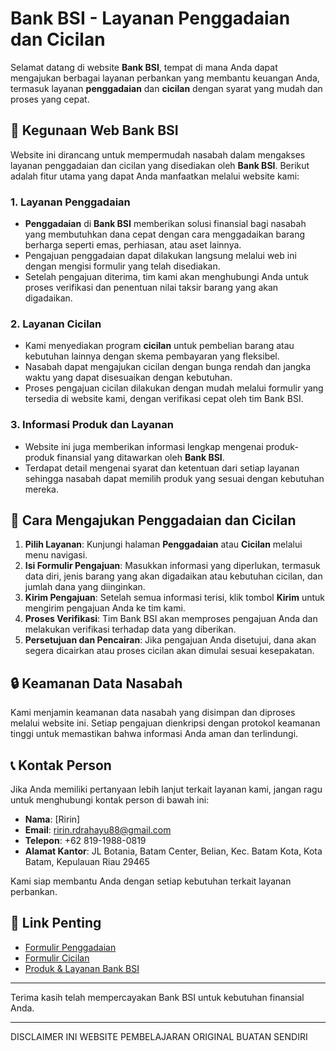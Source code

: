 # **Bank BSI - Layanan Penggadaian dan Cicilan**

Selamat datang di website **Bank BSI**, tempat di mana Anda dapat mengajukan berbagai layanan perbankan yang membantu keuangan Anda, termasuk layanan **penggadaian** dan **cicilan** dengan syarat yang mudah dan proses yang cepat.

## 🏦 **Kegunaan Web Bank BSI**

Website ini dirancang untuk mempermudah nasabah dalam mengakses layanan penggadaian dan cicilan yang disediakan oleh **Bank BSI**. Berikut adalah fitur utama yang dapat Anda manfaatkan melalui website kami:

### 1. **Layanan Penggadaian**
   - **Penggadaian** di **Bank BSI** memberikan solusi finansial bagi nasabah yang membutuhkan dana cepat dengan cara menggadaikan barang berharga seperti emas, perhiasan, atau aset lainnya.
   - Pengajuan penggadaian dapat dilakukan langsung melalui web ini dengan mengisi formulir yang telah disediakan.
   - Setelah pengajuan diterima, tim kami akan menghubungi Anda untuk proses verifikasi dan penentuan nilai taksir barang yang akan digadaikan.

### 2. **Layanan Cicilan**
   - Kami menyediakan program **cicilan** untuk pembelian barang atau kebutuhan lainnya dengan skema pembayaran yang fleksibel.
   - Nasabah dapat mengajukan cicilan dengan bunga rendah dan jangka waktu yang dapat disesuaikan dengan kebutuhan.
   - Proses pengajuan cicilan dilakukan dengan mudah melalui formulir yang tersedia di website kami, dengan verifikasi cepat oleh tim Bank BSI.

### 3. **Informasi Produk dan Layanan**
   - Website ini juga memberikan informasi lengkap mengenai produk-produk finansial yang ditawarkan oleh **Bank BSI**.
   - Terdapat detail mengenai syarat dan ketentuan dari setiap layanan sehingga nasabah dapat memilih produk yang sesuai dengan kebutuhan mereka.

## 📄 **Cara Mengajukan Penggadaian dan Cicilan**

1. **Pilih Layanan**: Kunjungi halaman **Penggadaian** atau **Cicilan** melalui menu navigasi.
2. **Isi Formulir Pengajuan**: Masukkan informasi yang diperlukan, termasuk data diri, jenis barang yang akan digadaikan atau kebutuhan cicilan, dan jumlah dana yang diinginkan.
3. **Kirim Pengajuan**: Setelah semua informasi terisi, klik tombol **Kirim** untuk mengirim pengajuan Anda ke tim kami.
4. **Proses Verifikasi**: Tim Bank BSI akan memproses pengajuan Anda dan melakukan verifikasi terhadap data yang diberikan.
5. **Persetujuan dan Pencairan**: Jika pengajuan Anda disetujui, dana akan segera dicairkan atau proses cicilan akan dimulai sesuai kesepakatan.

## 🔒 **Keamanan Data Nasabah**
Kami menjamin keamanan data nasabah yang disimpan dan diproses melalui website ini. Setiap pengajuan dienkripsi dengan protokol keamanan tinggi untuk memastikan bahwa informasi Anda aman dan terlindungi.

## 📞 **Kontak Person**

Jika Anda memiliki pertanyaan lebih lanjut terkait layanan kami, jangan ragu untuk menghubungi kontak person di bawah ini:

- **Nama**: [Ririn]
- **Email**: ririn.rdrahayu88@gmail.com
- **Telepon**: +62 819-1988-0819
- **Alamat Kantor**: JL Botania, Batam Center, Belian, Kec. Batam Kota, Kota Batam, Kepulauan Riau 29465

Kami siap membantu Anda dengan setiap kebutuhan terkait layanan perbankan.

## 🔗 **Link Penting**

- [Formulir Penggadaian](https://ayundabrilian.github.io/BSI/gadai%E2%AD%90.html)
- [Formulir Cicilan](https://ayundabrilian.github.io/BSI/cicil%E2%AD%90.html)
- [Produk & Layanan Bank BSI](https://ayundabrilian.github.io/BSI/)

---

Terima kasih telah mempercayakan Bank BSI untuk kebutuhan finansial Anda.

---

DISCLAIMER INI WEBSITE PEMBELAJARAN ORIGINAL BUATAN SENDIRI 
